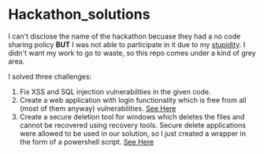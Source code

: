 # Hackathon_solutions

I can't disclose the name of the hackathon becuase they had a no code sharing policy **BUT** I was not able to participate in it due to my [stupidity](https://vandanrohatgi.github.io/2021/11/28/Mistake-Of-the-year.html). I didn't want my work to go to waste, so this repo comes under a kind of grey area. 

I solved three challenges:

1. Fix XSS and SQL injection vulnerabilities in the given code.
2. Create a web application with login functionality which is free from all (most of them anyway) vulnerabilities. [See Here](https://github.com/vandanrohatgi/SecureApp)
3. Create a secure deletion tool for windows which deletes the files and cannot be recovered using recovery tools. Secure delete applications were allowed to be used in our solution, so I just created a wrapper in the form of a powershell script. [See Here](https://github.com/vandanrohatgi/PermaDel)
